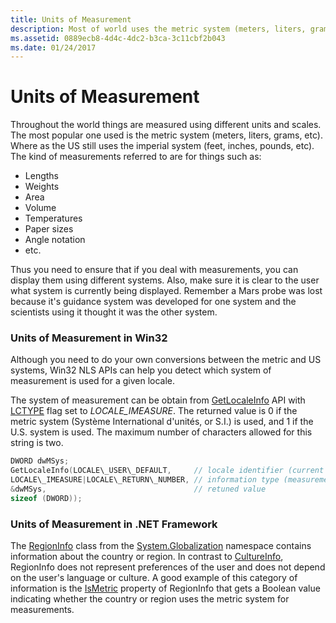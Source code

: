 ```yaml
---
title: Units of Measurement
description: Most of world uses the metric system (meters, liters, grams, etc). Where the US still uses the imperial system (feet, inches, pounds, etc).
ms.assetid: 0889ecb8-4d4c-4dc2-b3ca-3c11cbf2b043
ms.date: 01/24/2017
---
```

# Units of Measurement

Throughout the world things are measured using different units and scales. The most popular one used is the metric system (meters, liters, grams, etc). Where as the US still uses the imperial system (feet, inches, pounds, etc). The kind of measurements referred to are for things such as:

-   Lengths
-   Weights
-   Area
-   Volume
-   Temperatures
-   Paper sizes
-   Angle notation
-   etc.

Thus you need to ensure that if you deal with measurements, you can display them using different systems. Also, make sure it is clear to the user what system is currently being displayed. Remember a Mars probe was lost because it's guidance system was developed for one system and the scientists using it thought it was the other system.

### Units of Measurement in Win32

Although you need to do your own conversions between the metric and US systems, Win32 NLS APIs can help you detect which system of measurement is used for a given locale.

The system of measurement can be obtain from [GetLocaleInfo](https://msdn.microsoft.com/en-us/library/ms776270.aspx) API with [LCTYPE](https://msdn.microsoft.com/en-us/library/bb507201.aspx) flag set to *LOCALE\_IMEASURE*. The returned value is 0 if the metric system (Système International d'unités, or S.I.) is used, and 1 if the U.S. system is used. The maximum number of characters allowed for this string is two.

 ```C++
DWORD dwMSys;
GetLocaleInfo(LOCALE\_USER\_DEFAULT,     // locale identifier (current user locale)
LOCALE\_IMEASURE|LOCALE\_RETURN\_NUMBER, // information type (measurement system)
&dwMSys,                                 // retuned value
sizeof (DWORD));
```

### Units of Measurement in .NET Framework

The [RegionInfo](https://msdn.microsoft.com/en-us/library/system.globalization.regioninfo.aspx) class from the [System.Globalization](https://msdn.microsoft.com/en-us/library/system.globalization.aspx) namespace contains information about the country or region. In contrast to [CultureInfo](https://msdn.microsoft.com/en-us/library/system.globalization.cultureinfo.aspx), RegionInfo does not represent preferences of the user and does not depend on the user's language or culture. A good example of this category of information is the [IsMetric](https://msdn.microsoft.com/en-us/library/system.globalization.regioninfo.ismetric.aspx) property of RegionInfo that gets a Boolean value indicating whether the country or region uses the metric system for measurements.


